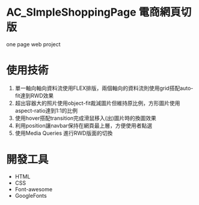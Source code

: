 # AC_SImpleShoppingPage 電商網頁切版
one page web project
# 使用技術
1. 單一軸向軸向資料流使用FLEX排版，兩個軸向的資料流則使用grid搭配auto-fit達到RWD效果
2. 超出容器大的照片使用object-fit裁減圖片但維持原比例，方形圖片使用 aspect-ratio達到1:1的比例
3. 使用hover搭配transition完成滑鼠移入(出)圖片時的換圖效果
4. 利用position讓navbar保持在網頁最上層，方便使用者點選
5. 使用Media Queries 進行RWD版面的切換
# 開發工具
+ HTML
+ CSS
+ Font-awesome
+ GoogleFonts
